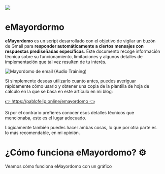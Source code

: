 ![](https://user-images.githubusercontent.com/12829262/121048420-129aa780-c7b7-11eb-87da-0f0c1a6dd578.png)

# eMayordormo

**eMayordomo** es un script desarrollado con el objetivo de vigilar un buzón de Gmail para **responder automáticamente a ciertos mensajes con respuestas prediseñadas específicas**. Este documento recoge información técnica sobre su funcionamiento, limitaciones y algunos detalles de implementación que tal vez resulten de tu interés.

![Mayordomo de email (Audio Training)](https://user-images.githubusercontent.com/12829262/121064973-872a1200-c7c8-11eb-98ff-e2b68ebbe0c5.gif)

Si simplemente deseas utilizarlo cuanto antes, puedes averiguar rápidamente cómo usarlo y obtener una copia de la plantilla de hoja de cálculo en la que se basa en este artículo en mi blog:

[👉 https://pablofelip.online/emayordomo 👈](https://pablofelip.online/emayordomo)

Si por el contrario prefieres conocer esos detalles técnicos que mencionaba, este es el lugar adecuado.

Lógicamente también puedes hacer ambas cosas, lo que por otra parte es lo más recomendable, en mi opinión.

# ¿Cómo funciona eMayordomo? :gear:

Veamos cómo funciona eMayordomo con un gráfico
